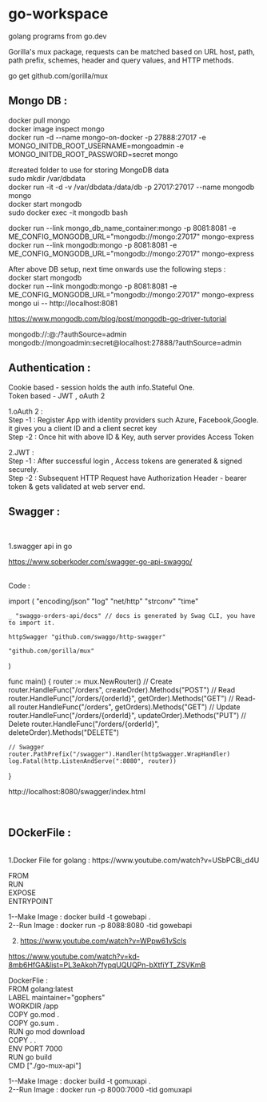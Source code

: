 # go-workspace
golang programs from go.dev

Gorilla's mux package, requests can be matched based on URL host, path, path prefix, schemes, header and query values, and HTTP methods.

go get github.com/gorilla/mux

Mongo DB :
----------
docker pull mongo <br/>
docker image inspect mongo  <br/>
docker run -d  --name mongo-on-docker  -p 27888:27017 -e MONGO_INITDB_ROOT_USERNAME=mongoadmin -e MONGO_INITDB_ROOT_PASSWORD=secret mongo  <br/>

#created folder to use for storing MongoDB data  <br/>
sudo mkdir /var/dbdata  <br/>
docker run -it -d -v /var/dbdata:/data/db -p 27017:27017 --name mongodb mongo  <br/>
docker start mongodb  <br/>
sudo docker exec -it mongodb bash  <br/>

docker run --link mongo_db_name_container:mongo -p 8081:8081 -e ME_CONFIG_MONGODB_URL="mongodb://mongo:27017" mongo-express  <br/>
docker run --link mongodb:mongo -p 8081:8081 -e ME_CONFIG_MONGODB_URL="mongodb://mongo:27017" mongo-express  <br/>

After above DB setup, next time onwards use the following steps : <br/>
docker start mongodb  <br/>
docker run --link mongodb:mongo -p 8081:8081 -e ME_CONFIG_MONGODB_URL="mongodb://mongo:27017" mongo-express <br/>
mongo ui -- http://localhost:8081 <br/>


https://www.mongodb.com/blog/post/mongodb-go-driver-tutorial

mongodb://<username>:<password>@<host>:<port>/?authSource=admin
mongodb://mongoadmin:secret@localhost:27888/?authSource=admin <br/>

Authentication :
----------------
Cookie based  - session holds the auth info.Stateful One. <br/>
Token based - JWT , oAuth 2 <br/>

1.oAuth 2 : <br/>
Step -1 : Register App with identity providers such Azure, Facebook,Google. it gives you a client ID and a client secret key <br/>
Step -2 : Once hit with above ID & Key, auth server provides Access Token<br/> 

2.JWT : <br/> 
Step -1 : After successful login , Access tokens are generated & signed securely.<br/>
Step -2 : Subsequent HTTP Request have Authorization Header - bearer token & gets validated at web server end.<br/>


Swagger  :
----------------
<br/>

1.swagger api in go

https://www.soberkoder.com/swagger-go-api-swaggo/

<br/>Code : <br/>

import (
	"encoding/json"
	"log"
	"net/http"
	"strconv"
	"time"

	_ "swaggo-orders-api/docs" // docs is generated by Swag CLI, you have to import it.

	httpSwagger "github.com/swaggo/http-swagger"

	"github.com/gorilla/mux"
)

func main() {
	router := mux.NewRouter()
	// Create
	router.HandleFunc("/orders", createOrder).Methods("POST")
	// Read
	router.HandleFunc("/orders/{orderId}", getOrder).Methods("GET")
	// Read-all
	router.HandleFunc("/orders", getOrders).Methods("GET")
	// Update
	router.HandleFunc("/orders/{orderId}", updateOrder).Methods("PUT")
	// Delete
	router.HandleFunc("/orders/{orderId}", deleteOrder).Methods("DELETE")

	// Swagger
	router.PathPrefix("/swagger").Handler(httpSwagger.WrapHandler)
	log.Fatal(http.ListenAndServe(":8080", router))

}

http://localhost:8080/swagger/index.html

<br/>

DOckerFile :
----------------
<br/>
1.Docker File for golang : https://www.youtube.com/watch?v=USbPCBi_d4U   <br/>

FROM  <br/>
RUN  <br/>
EXPOSE  <br/>
ENTRYPOINT  <br/>

1--Make Image : docker build -t gowebapi . <br/>
2--Run Image : docker run -p 8088:8080 -tid gowebapi  <br/>


2.  https://www.youtube.com/watch?v=WPpw61vScIs <br/>

https://www.youtube.com/watch?v=kd-8mb6HfGA&list=PL3eAkoh7fypqUQUQPn-bXtfiYT_ZSVKmB  <br/>

DockerFlie :
</br>
FROM golang:latest </br>
LABEL maintainer="gophers" </br>
WORKDIR /app </br>
COPY go.mod . </br>
COPY go.sum . </br>
RUN go mod download </br>
COPY . . </br>
ENV PORT 7000 </br>
RUN go build </br>
CMD ["./go-mux-api"] </br>


1--Make Image : docker build -t gomuxapi . <br/>
2--Run Image : docker run -p 8000:7000 -tid gomuxapi  <br/>